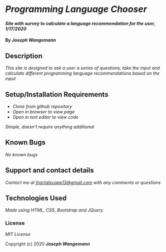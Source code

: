 # _Programming Language Chooser_

#### _Site with survey to calculate a language recommendation for the user, 1/17/2020_

#### By _**Joseph Wangemann**_

## Description

_This site is designed to ask a user a series of questions, take the input and calculate different programming language recommendations based on the input_

## Setup/Installation Requirements

* _Clone from github repository_
* _Open in browser to view page_
* _Open in text editor to view code_

_Simple, doesn't require anything additional_

## Known Bugs

_No known bugs_

## Support and contact details

_Contact me at fractalscape13@gmail.com with any comments or questions_

## Technologies Used

_Made using HTML, CSS, Bootstrap and JQuery._

### License

*MIT License*

Copyright (c) 2020 **_Joseph Wangemann_**